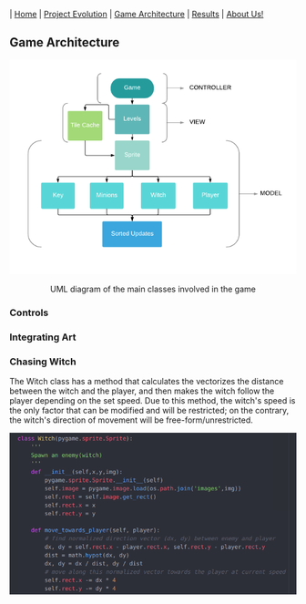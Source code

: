 | [Home](index.md) 	| [Project Evolution](ProjectEvolution.md)  | [Game Architecture](GameArchitecture.md) 	| [Results](results.md)  | [About Us!](AboutUs.md)

## Game Architecture 

<p align="center"><img src="flowchart.png"/></p>
<p align="center">
  UML diagram of the main classes involved in the game
</p>

### Controls

### Integrating Art

### Chasing Witch
The Witch class has a method that calculates the vectorizes the distance between the witch and the player, and then makes the witch follow the player depending on the set speed. Due to this method, the witch's speed is the only factor that can be modified and will be restricted; on the contrary, the witch's direction of movement will be free-form/unrestricted. 
<p align="center"><img src="witch_code.png" width="600"/></p>

